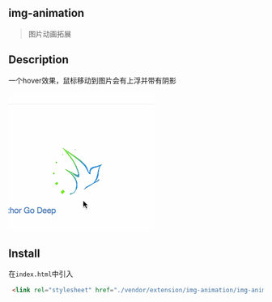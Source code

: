 img-animation
------------- 
>图片动画拓展


Description
----------- 

一个hover效果，鼠标移动到图片会有上浮并带有阴影

![avater](./gif2.gif)


Install
-------

在`index.html`中引入
```html
 <link rel="stylesheet" href="./vendor/extension/img-animation/img-animation.css">
 ```